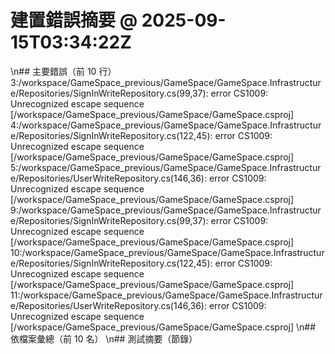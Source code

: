 # 建置錯誤摘要 @ 2025-09-15T03:34:22Z
\n## 主要錯誤（前 10 行）
3:/workspace/GameSpace_previous/GameSpace/GameSpace.Infrastructure/Repositories/SignInWriteRepository.cs(99,37): error CS1009: Unrecognized escape sequence [/workspace/GameSpace_previous/GameSpace/GameSpace.csproj]
4:/workspace/GameSpace_previous/GameSpace/GameSpace.Infrastructure/Repositories/SignInWriteRepository.cs(122,45): error CS1009: Unrecognized escape sequence [/workspace/GameSpace_previous/GameSpace/GameSpace.csproj]
5:/workspace/GameSpace_previous/GameSpace/GameSpace.Infrastructure/Repositories/UserWriteRepository.cs(146,36): error CS1009: Unrecognized escape sequence [/workspace/GameSpace_previous/GameSpace/GameSpace.csproj]
9:/workspace/GameSpace_previous/GameSpace/GameSpace.Infrastructure/Repositories/SignInWriteRepository.cs(99,37): error CS1009: Unrecognized escape sequence [/workspace/GameSpace_previous/GameSpace/GameSpace.csproj]
10:/workspace/GameSpace_previous/GameSpace/GameSpace.Infrastructure/Repositories/SignInWriteRepository.cs(122,45): error CS1009: Unrecognized escape sequence [/workspace/GameSpace_previous/GameSpace/GameSpace.csproj]
11:/workspace/GameSpace_previous/GameSpace/GameSpace.Infrastructure/Repositories/UserWriteRepository.cs(146,36): error CS1009: Unrecognized escape sequence [/workspace/GameSpace_previous/GameSpace/GameSpace.csproj]
\n## 依檔案彙總（前 10 名）
\n## 測試摘要（節錄）
